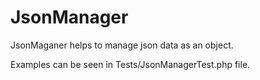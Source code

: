 # JsonManager

JsonMaganer helps to manage json data as an object.

Examples can be seen in Tests/JsonManagerTest.php file.
